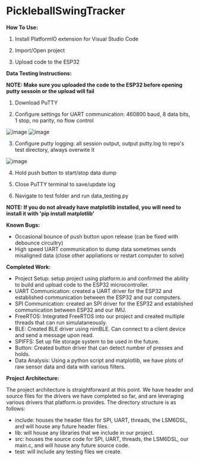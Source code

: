 # PickleballSwingTracker
**How To Use:**
1) Install PlatformIO extension for Visual Studio Code

2) Import/Open project

3) Upload code to the ESP32

**Data Testing Instructions:**

**NOTE: Make sure you uploaded the code to the ESP32 before opening putty sessoin or the upload will fail** 
1) Download PuTTY

2) Configure settings for UART communication: 460800 baud, 8 data bits, 1 stop, no parity, no flow control

![image](https://github.com/user-attachments/assets/f4a81242-550c-444d-b66f-b15a0a70aa4b)
![image](https://github.com/user-attachments/assets/c32ee763-2266-43b2-bfcb-b3f892bcd0c7)

3) Configure putty logging: all session output, output putty.log to repo's test directory, always overwite it

![image](https://github.com/user-attachments/assets/12c5226d-11f0-4aad-9467-55ef8ef6a9f5)

4) Hold push button to start/stop data dump

5) Close PuTTY terminal to save/update log

6) Navigate to test folder and run data_testing.py

**NOTE: If you do not already have matplotlib installed, you will need to install it with 'pip install matplotlib'** 

**Known Bugs:**
- Occasional bounce of push button upon release (can be fixed with debounce circuitry)
- High speed UART communication to dump data sometimes sends misaligned data (close other appliations or restart computer to solve)

**Completed Work:**
- Project Setup: setup project using platform.io and confirmed the ability to build and upload code to the ESP32 microcontroller.
- UART Communication: created a UART driver for the ESP32 and established communication between the ESP32 and our computers.
- SPI Communication: created an SPI driver for the ESP32 and established communication between ESP32 and our IMU.
- FreeRTOS: Integrated FreeRTOS into our project and created multiple threads that can run simulataneously.
- BLE: Created BLE driver using nimBLE. Can connect to a client device and send a message upon read.
- SPIFFS: Set up file storage system to be used in the future.
- Button: Created button driver that can detect number of presses and holds.
- Data Analysis: Using a python script and matplotlib, we have plots of raw sensor data and data with various filters.
  
**Project Architecture:**

The project architecture is straightforward at this point. We have header and source files for the drivers we have completed so far, and are leveraging various drivers that platform.io provides. The directory structure is as follows: 
- include: houses the header files for SPI, UART, threads, the LSM6DSL, and will house any future header files. 
- lib: will house any libraries that we include in our project.
- src: houses the source code for SPI, UART, threads, the LSM6DSL, our main.c, and will house any future source code. 
- test: will include any testing files we create. 
